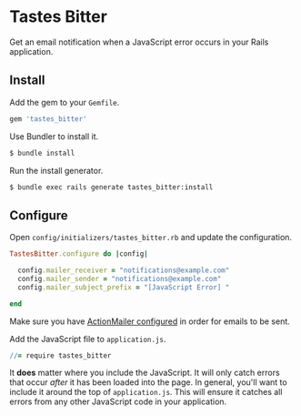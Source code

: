 # Tastes Bitter

Get an email notification when a JavaScript error occurs in your Rails application.

## Install

Add the gem to your `Gemfile`.

```ruby
gem 'tastes_bitter'
```

Use Bundler to install it.

```sh
$ bundle install
```

Run the install generator.

```sh
$ bundle exec rails generate tastes_bitter:install
```

## Configure

Open `config/initializers/tastes_bitter.rb` and update the configuration.

```ruby
TastesBitter.configure do |config|

  config.mailer_receiver = "notifications@example.com"
  config.mailer_sender = "notifications@example.com"
  config.mailer_subject_prefix = "[JavaScript Error] "

end
```

Make sure you have [ActionMailer configured](http://api.rubyonrails.org/classes/ActionMailer/Base.html) in order for emails to be sent.

Add the JavaScript file to `application.js`.

```coffeescript
//= require tastes_bitter
```

It **does** matter where you include the JavaScript. It will only catch errors that occur *after* it has been loaded into the page. In general, you'll want to include it around the top of `application.js`. This will ensure it catches all errors from any other JavaScript code in your application.
